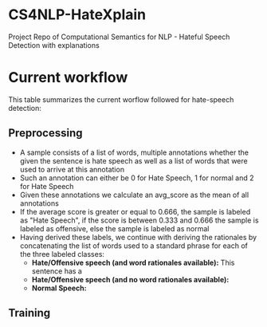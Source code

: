 # CS4NLP-HateXplain
Project Repo of Computational Semantics for NLP - Hateful Speech Detection with explanations

# Current workflow
This table summarizes the current worflow followed for hate-speech detection: 

## Preprocessing 
* A sample consists of a list of words, multiple annotations whether the given the sentence is hate speech as well as a list of words that were used to arrive at this annotation
* Such an annotation can either be 0 for Hate Speech, 1 for normal and 2 for Hate Speech
* Given these annotations we calculate an avg_score as the mean of all annotations
* If the average score is greater or equal to 0.666, the sample is labeled as "Hate Speech", if the score is between 0.333 and 0.666 the sample is labeled as offensive, else the sample is labeled as normal
* Having derived these labels, we continue with deriving the rationales by concatenating the list of words used to a standard phrase for each of the three labeled classes:
  * **Hate/Offensive speech (and word rationales available):** This sentence has a 
  * **Hate/Offensive speech (and no word rationales available):**
  * **Normal Speech:**


## Training
